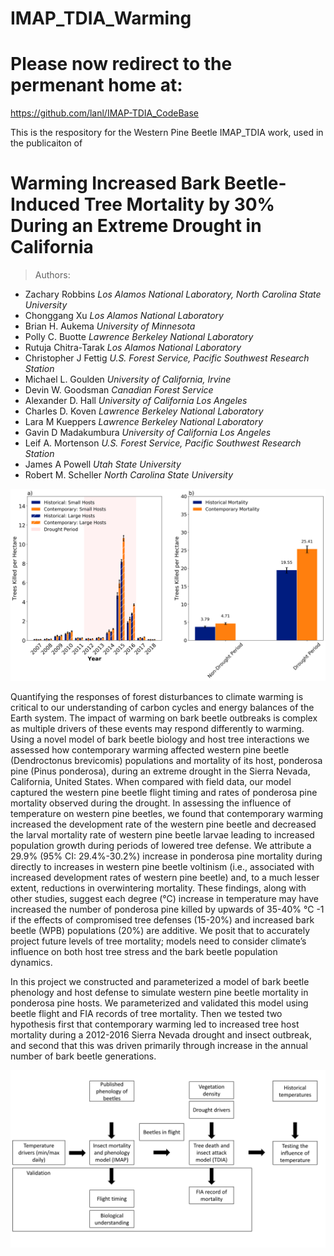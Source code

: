 # IMAP_TDIA_Warming

# Please now redirect to the permenant home at:

https://github.com/lanl/IMAP-TDIA_CodeBase


This is the respository for the Western Pine Beetle IMAP_TDIA work, used in the publicaiton of 
# Warming Increased Bark Beetle-Induced Tree Mortality by 30% During an Extreme Drought in California

> Authors:

* Zachary Robbins *Los Alamos National Laboratory, North Carolina State University* 
* Chonggang Xu *Los Alamos National Laboratory*
* Brian H. Aukema *University of Minnesota* 
* Polly C. Buotte *Lawrence Berkeley National Laboratory* 
* Rutuja Chitra-Tarak *Los Alamos National Laboratory*
* Christopher J Fettig *U.S. Forest Service, Pacific Southwest Research Station*
* Michael L. Goulden *University of California, Irvine*
* Devin W. Goodsman *Canadian Forest Service*
* Alexander D. Hall *University of California Los Angeles*
* Charles D. Koven *Lawrence Berkeley National Laboratory*
* Lara M Kueppers  *Lawrence Berkeley National Laboratory*
* Gavin D Madakumbura *University of California Los Angeles*
* Leif A. Mortenson *U.S. Forest Service, Pacific Southwest Research Station*
* James A Powell *Utah State University*
* Robert M. Scheller *North Carolina State University* 



![Warming increases](/readmefile/Fig3.png)


Quantifying the responses of forest disturbances to climate warming is critical to our understanding of carbon cycles and energy balances of the Earth system. The impact of warming on bark beetle outbreaks is complex as multiple drivers of these events may respond differently to warming. Using a novel model of bark beetle biology and host tree interactions we assessed how contemporary warming affected western pine beetle (Dendroctonus brevicomis) populations and mortality of its host, ponderosa pine (Pinus ponderosa), during an extreme drought in the Sierra Nevada, California, United States. When compared with field data, our model captured the western pine beetle flight timing and rates of ponderosa pine mortality observed during the drought. In assessing the influence of temperature on western pine beetles, we found that contemporary warming increased the development rate of the western pine beetle and decreased the larval mortality rate of western pine beetle larvae leading to increased population growth during periods of lowered tree defense. We attribute a 29.9% (95% CI: 29.4%-30.2%) increase in ponderosa pine mortality during directly to increases in western pine beetle voltinism (i.e., associated with increased development rates of western pine beetle) and, to a much lesser extent, reductions in overwintering mortality. These findings, along with other studies, suggest each degree (°C) increase in temperature may have increased the number of ponderosa pine killed by upwards of 35-40% °C -1 if the effects of compromised tree defenses (15-20%) and increased bark beetle (WPB) populations (20%) are additive. We posit that to accurately project future levels of tree mortality; models need to consider climate’s influence on both host tree stress and the bark beetle population dynamics. 

In this project we constructed and parameterized a model of bark beetle phenology and host defense to simulate western pine beetle mortality in ponderosa pine hosts. We parameterized and validated this model using beetle flight and FIA records of tree mortality. Then we tested two hypothesis first that contemporary warming led to increased tree host mortality during a 2012-2016 Sierra Nevada drought and insect outbreak, and second that this was driven primarily through increase in the annual number of bark beetle generations. 

![Workflow](/readmefile/IMAP_Workflow.jpg)





